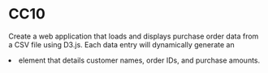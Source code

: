 # CC10
Create a web application that loads and displays purchase order data from a CSV file using D3.js. Each data entry will dynamically generate an <li> element that details customer names, order IDs, and purchase amounts.
